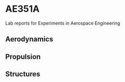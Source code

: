 # AE351A
Lab reports for Experiments in Aerospace Engineering
## Aerodynamics
## Propulsion
## Structures
